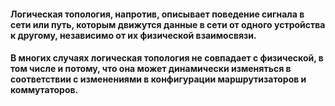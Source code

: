 #### **Логическая топология**, напротив, описывает поведение сигнала в сети или путь, которым движутся данные в сети от одного устройства к другому, независимо от их физической взаимосвязи. 

#### В многих случаях логическая топология не совпадает с физической, в том числе и потому, что она может динамически изменяться в соответствии с изменениями в конфигурации маршрутизаторов и коммутаторов.
